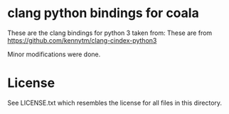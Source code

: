 # clang python bindings for coala

These are the clang bindings for python 3 taken from:
These are from https://github.com/kennytm/clang-cindex-python3

Minor modifications were done.

# License

See LICENSE.txt which resembles the license for all files in this directory.